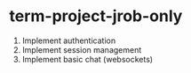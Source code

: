 # term-project-jrob-only

1. Implement authentication
2. Implement session management
3. Implement basic chat (websockets)
